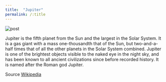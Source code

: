 ```yaml
---
title:  "Jupiter"
permalink: /:title
---
```


 <img class="blogImg" src="https://images.unsplash.com/photo-1560507074-b9eb43faab00?ixlib=rb-1.2.1&ixid=eyJhcHBfaWQiOjEyMDd9&auto=format&fit=crop&w=934&q=80" alt="post">


Jupiter is the fifth planet from the Sun and the largest in the Solar System. It is a gas giant with a mass one-thousandth that of the Sun, but two-and-a-half times that of all the other planets in the Solar System combined. Jupiter is one of the brightest objects visible to the naked eye in the night sky, and has been known to all ancient civilizations since before recorded history. It is named after the Roman god Jupiter.

Source [Wikipedia](https://en.wikipedia.org/wiki/Jupiter)